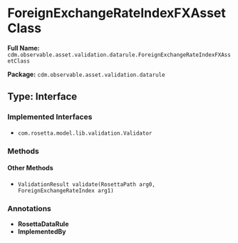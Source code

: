 # ForeignExchangeRateIndexFXAssetClass

**Full Name:** `cdm.observable.asset.validation.datarule.ForeignExchangeRateIndexFXAssetClass`

**Package:** `cdm.observable.asset.validation.datarule`

## Type: Interface

### Implemented Interfaces

- `com.rosetta.model.lib.validation.Validator`

### Methods

#### Other Methods

- `ValidationResult validate(RosettaPath arg0, ForeignExchangeRateIndex arg1)`

### Annotations

- **RosettaDataRule**
- **ImplementedBy**

